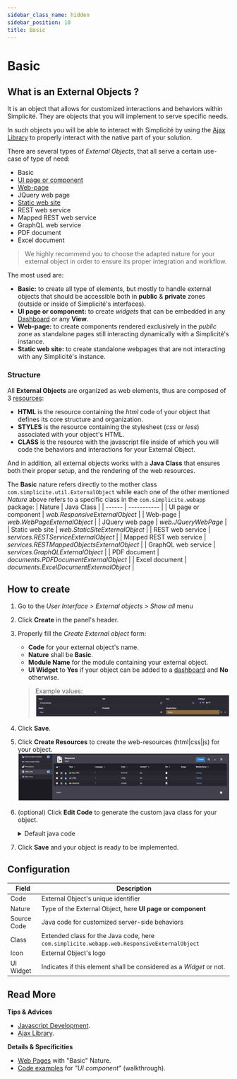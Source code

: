 ```yaml
---
sidebar_class_name: hidden
sidebar_position: 10
title: Basic
---
```


# Basic

## What is an External Objects ?

It is an object that allows for customized interactions and behaviors within Simplicité. They are objects that you will implement to serve specific needs.

In such objects you will be able to interact with Simplicité by using the [Ajax Library](https://platform.simplicite.io/current/jsdoc/index.html) to properly interact with the native part of your solution.

There are several types of *External Objects*, that all serve a certain use-case of type of need:
- Basic
- [UI page or component](/docs/platform/userinterface/externalobjects/uicomponent)
- [Web-page](/docs/platform/userinterface/externalobjects/webpage)
- JQuery web page
- [Static web site](/docs/platform/userinterface/externalobjects/staticsite)
- REST web service
- Mapped REST web service
- GraphQL web service
- PDF document
- Excel document
> We highly recommend you to choose the adapted nature for your external object in order to ensure its proper integration and workflow.

The most used are:
- **Basic:** to create all type of elements, but mostly to handle external objects that should be accessible both in **public** & **private** zones (outside or inside of Simplicité's interfaces).
- **UI page or component:** to create *widgets* that can be embedded in any [Dashboard](/docs/platform/userinterface/views/dashboard) or any **View**.
- **Web-page:** to create components rendered exclusively in the *public* zone as standalone pages still interacting dynamically with a Simplicité's instance.
- **Static web site:** to create standalone webpages that are not interacting with any Simplicité's instance.

### Structure

All **External Objects** are organized as web elements, thus are composed of 3 [resources](/docs/platform/userinterface/resources):
- **HTML** is the resource containing the *html* code of your object that defines its core structure and organization.
- **STYLES** is the resource containing the stylesheet (*css* or *less*) associated with your object's HTML.
- **CLASS** is the resource with the javascript file inside of which you will code the behaviors and interactions for your External Object.

And in addition, all external objects works with a **Java Class** that ensures both their proper setup, and the rendering of the web resources.

The **Basic** nature refers directly to the mother class `com.simplicite.util.ExternalObject` while each one of the other mentioned *Nature* above refers to a specific class in the `com.simplicite.webapp` package:
| Nature | Java Class |
| ------ | ----------- |
| UI page or component | *web.ResponsiveExternalObject* |
| Web-page | *web.WebPageExternalObject* |
| JQuery web page | *web.JQueryWebPage* |
| Static web site | *web.StaticSiteExternalObject* |
| REST web service | *services.RESTServiceExternalObject* |
| Mapped REST web service | *services.RESTMappedObjectsExternalObject* |
| GraphQL web service | *services.GraphQLExternalObject* |
| PDF document | *documents.PDFDocumentExternalObject* |
| Excel document | *documents.ExcelDocumentExternalObject* |

## How to create

1. Go to the *User Interface > External objects > Show all* menu
2. Click **Create** in the panel's header.
3. Properly fill the *Create External object* form:
    - **Code** for your external object's name.
    - **Nature** shall be **Basic**.
    - **Module Name** for the module containing your external object.
    - **UI Widget** to **Yes** if your object can be added to a [dashboard](/docs/platform/userinterface/views/dashboard) and **No** otherwise.
    > Example values:
    > ![](img/basic/basic_extobj_fields.png)
4. Click **Save**.
5. Click **Create Resources** to create the web-resources (html|css|js) for your object.
![](img/basic/basic_resources.png)

6. (optional) Click **Edit Code** to generate the custom java class for your object.
    <details>
    <summary>Default java code</summary>

    ```java
    package com.simplicite.extobjects.Training;

    import java.util.*;

    import com.simplicite.util.*;
    import com.simplicite.util.exceptions.*;
    import com.simplicite.util.tools.*;

    /**
     * Basic external object TrnExternalObject
     */
    public class TrnExternalObject extends com.simplicite.util.ExternalObject {
        private static final long serialVersionUID = 1L;

        // Note: instead of this basic external object, a specialized subclass should be used

        /**
         * Display method
         * @param params Request parameters
         */
        @Override
        public Object display(Parameters params) {
            try {
                // Call the render Javascript method implemented in the SCRIPT resource
                // ctn is the "div.extern-content" to fill on UI
                return javascript(getName() + ".render(ctn);");
            }
            catch (Exception e) {
                AppLog.error(null, e, getGrant());
                return e.getMessage();
            }
        }
    }
    ```
    </details>

7. Click **Save** and your object is ready to be implemented.

## Configuration

| Field | Description |
| ----- | ----------- |
| Code | External Object's unique identifier |
| Nature | Type of the External Object, here **UI page or component** |
| Source Code | Java code for customized server-side behaviors |
| Class | Extended class for the Java code, here `com.simplicite.webapp.web.ResponsiveExternalObject` |
| Icon | External Object's logo |
| UI Widget | Indicates if this element shall be considered as a *Widget* or not. |

## Read More

**Tips & Advices**
- [Javascript Development](/docs/documentation/front/javascript-dev).
- [Ajax Library](/docs/documentation/front/lib-ajax).

**Details & Specificities**
- [Web Pages](/docs/documentation/front/web-page) with "Basic" Nature.
- [Code examples](/docs/documentation/front/ui-component) for *"UI component"* (walkthrough).